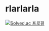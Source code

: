 # rlarlarla
[![Solved.ac 프로필](http://mazassumnida.wtf/api/v2/generate_badge?boj={rlarlarla})](https://solved.ac/{rlarlarla})
